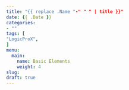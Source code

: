 ```yaml
---
title: "{{ replace .Name "-" " " | title }}"
date: {{ .Date }}
categories:
- ""
tags: [
"LogicProX",
]
menu:
  main:
	name: Basic Elements
	weight: 4
slug: 
draft: true
---
```



